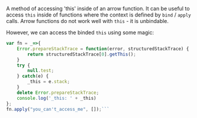 A method of accessing 'this' inside of an arrow function.
It can be useful to access `this` inside of functions where the context is defined by `bind` / `apply` calls.
Arrow functions do not work well with `this` - it is unbindable.

However, we can access the binded `this` using some magic:

```js
var fn = _=>{
	Error.prepareStackTrace = function(error, structuredStackTrace) {
		return structuredStackTrace[0].getThis();
	}
	try {
		null.test;
	} catch(e) {
		_this = e.stack;
	}
	delete Error.prepareStackTrace;
	console.log('_this: ' + _this)
};
fn.apply("you_can't_access_me", []);```
